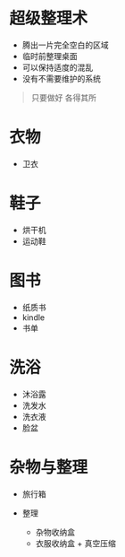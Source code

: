 # 超级整理术

- 腾出一片完全空白的区域
- 临时前整理桌面
- 可以保持适度的混乱
- 没有不需要维护的系统

> 只要做好 各得其所


# 衣物

- 卫衣

# 鞋子

- 烘干机
- 运动鞋

# 图书

- 纸质书
- kindle
- 书单


# 洗浴

- 沐浴露
- 洗发水
- 洗衣液
- 脸盆

# 杂物与整理

- 旅行箱
- 整理

  - 杂物收纳盒
  - 衣服收纳盒 + 真空压缩
